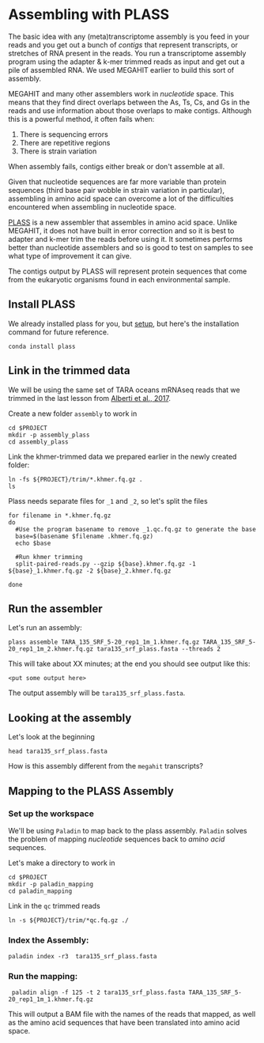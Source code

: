 # Assembling with PLASS

The basic idea with any (meta)transcriptome assembly is you feed in your reads 
and you get out a bunch of *contigs* that represent transcripts, or stretches 
of RNA present in the reads. You run a transcriptome assembly program using the 
adapter & k-mer trimmed reads as input and get out a pile of assembled RNA. We 
used MEGAHIT earlier to build this sort of assembly.

MEGAHIT and many other assemblers work in *nucleotide* space. This means that 
they find direct overlaps between the As, Ts, Cs, and Gs in the reads and use 
information about those overlaps to make contigs. Although this is a powerful 
method, it often fails when:

1. There is sequencing errors
2. There are repetitive regions
3. There is strain variation

When assembly fails, contigs either break or don't assemble at all. 

Given that nucleotide sequences are far more variable than protein sequences 
(third base pair wobble in strain variation in particular), assembling in amino acid space can overcome 
a lot of the difficulties encountered when assembling in nucleotide space. 

[PLASS](https://plass.mmseqs.org) is a new assembler that assembles in amino acid space. 
Unlike MEGAHIT, it does not have built in error correction and so it is best to
adapter and k-mer trim the reads before using it. It sometimes performs better than 
nucleotide assemblers and so is good to test on samples to see what type of
improvement it can give. 

The contigs output by PLASS will represent protein sequences that come from the 
eukaryotic organisms found in each environmental sample.

## Install PLASS

We already installed plass for you, but [setup](setting-up-tara-environment.md), but here's the installation command for future reference.

```
conda install plass
```

## Link in the trimmed data

We will be using the same set of TARA oceans mRNAseq reads that we trimmed in the last lesson from [Alberti et al., 2017](https://www.nature.com/articles/sdata201793#t1).

Create a new folder `assembly` to work in 

```
cd $PROJECT
mkdir -p assembly_plass
cd assembly_plass
```

Link the khmer-trimmed data we prepared earlier in the newly created folder:
```
ln -fs ${PROJECT}/trim/*.khmer.fq.gz .
ls
```

Plass needs separate files for `_1` and `_2`, so let's split the files

```
for filename in *.khmer.fq.gz
do
  #Use the program basename to remove _1.qc.fq.gz to generate the base
  base=$(basename $filename .khmer.fq.gz)
  echo $base

  #Run khmer trimming
  split-paired-reads.py --gzip ${base}.khmer.fq.gz -1 ${base}_1.khmer.fq.gz -2 ${base}_2.khmer.fq.gz

done
```

## Run the assembler

Let's run an assembly:

```
plass assemble TARA_135_SRF_5-20_rep1_1m_1.khmer.fq.gz TARA_135_SRF_5-20_rep1_1m_2.khmer.fq.gz tara135_srf_plass.fasta --threads 2
```

This will take about XX minutes; at the end you should see output like this:

```
<put some output here>
```

The output assembly will be `tara135_srf_plass.fasta`.

## Looking at the assembly

Let's look at the beginning

```
head tara135_srf_plass.fasta 
```

How is this assembly different from the `megahit` transcripts?


## Mapping to the PLASS Assembly

### Set up the workspace

We'll be using `Paladin` to map back to the plass assembly.
`Paladin` solves the problem of mapping *nucleotide* sequences
back to *amino acid* sequences. 

Let's make a directory to work in
```
cd $PROJECT
mkdir -p paladin_mapping
cd paladin_mapping
```

Link in the `qc` trimmed reads

```
ln -s ${PROJECT}/trim/*qc.fq.gz ./
```

### Index the Assembly:

```
paladin index -r3  tara135_srf_plass.fasta
```

### Run the mapping:

```
 paladin align -f 125 -t 2 tara135_srf_plass.fasta TARA_135_SRF_5-20_rep1_1m_1.khmer.fq.gz 
```

This will output a BAM file with the names of the reads that mapped, 
as well as the amino acid sequences that have been translated into
amino acid space. 
